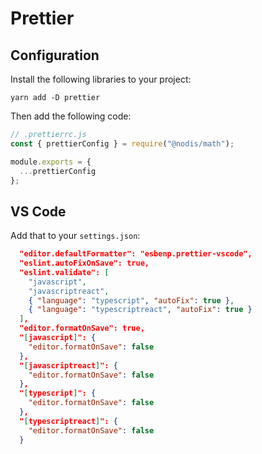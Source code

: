 # Prettier

## Configuration

Install the following libraries to your project:

```
yarn add -D prettier
```

Then add the following code:

```javascript
// .prettierrc.js
const { prettierConfig } = require("@nodis/math");

module.exports = {
  ...prettierConfig
};
```

## VS Code

Add that to your `settings.json`:

```json
  "editor.defaultFormatter": "esbenp.prettier-vscode",
  "eslint.autoFixOnSave": true,
  "eslint.validate": [
    "javascript",
    "javascriptreact",
    { "language": "typescript", "autoFix": true },
    { "language": "typescriptreact", "autoFix": true }
  ],
  "editor.formatOnSave": true,
  "[javascript]": {
    "editor.formatOnSave": false
  },
  "[javascriptreact]": {
    "editor.formatOnSave": false
  },
  "[typescript]": {
    "editor.formatOnSave": false
  },
  "[typescriptreact]": {
    "editor.formatOnSave": false
  }
```
